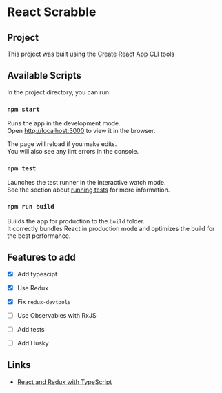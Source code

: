 # React Scrabble

## Project

This project was built using the [Create React App](https://github.com/facebook/create-react-app) CLI tools




## Available Scripts

In the project directory, you can run:

### `npm start`

Runs the app in the development mode.<br>
Open [http://localhost:3000](http://localhost:3000) to view it in the browser.

The page will reload if you make edits.<br>
You will also see any lint errors in the console.

### `npm test`

Launches the test runner in the interactive watch mode.<br>
See the section about [running tests](#running-tests) for more information.

### `npm run build`

Builds the app for production to the `build` folder.<br>
It correctly bundles React in production mode and optimizes the build for the best performance.


## Features to add

* [X] Add typescipt
* [X] Use Redux
* [X] Fix `redux-devtools`
* [ ] Use Observables with RxJS
* [ ] Add tests
* [ ] Add Husky


## Links

* [React and Redux with TypeScript](https://levelup.gitconnected.com/react-and-redux-with-typescript-da0c37537a79)
